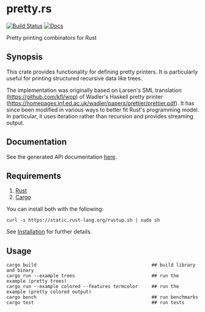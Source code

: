 # pretty.rs

[![Build Status](https://travis-ci.org/Marwes/pretty.rs.svg?branch=master)](https://travis-ci.org/Marwes/pretty.rs) [![Docs](https://docs.rs/pretty/badge.svg)](https://docs.rs/pretty)

Pretty printing combinators for Rust

## Synopsis

This crate provides functionality for defining pretty printers. It is
particularly useful for printing structured recursive data like trees.

The implementation was originally based on Larsen's SML translation
(<https://github.com/kfl/wpp>) of Wadler's Haskell pretty printer
(<https://homepages.inf.ed.ac.uk/wadler/papers/prettier/prettier.pdf>). It
has since been modified in various ways to better fit Rust's
programming model. In particular, it uses iteration rather than
recursion and provides streaming output.

## Documentation

See the generated API documentation [here](https://docs.rs/pretty).

## Requirements

1. [Rust](https://www.rust-lang.org/)
2. [Cargo](https://crates.io/)

You can install both with the following:

```
curl -s https://static.rust-lang.org/rustup.sh | sudo sh
```

See [Installation](https://doc.rust-lang.org/book/ch01-01-installation.html) for further details.

## Usage

```
cargo build                                          ## build library and binary
cargo run --example trees                            ## run the example (pretty trees)
cargo run --example colored --features termcolor     ## run the example (pretty colored output)
cargo bench                                          ## run benchmarks
cargo test                                           ## run tests
```
